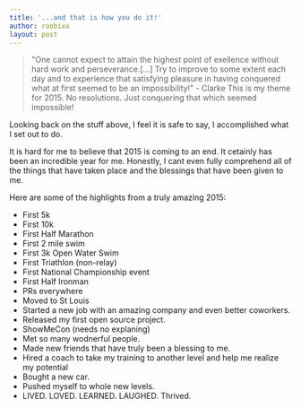 ```yaml
---
title: '...and that is how you do it!'
author: roobixx
layout: post
---
```


>"One cannot expect to attain the highest point of exellence without hard work and perseverance.[...] Try to improve to some extent each day and to experience that satisfying pleasure in having conquered what at first seemed to be an impossibility!" - Clarke
>This is my theme for 2015. No resolutions. Just conquering that which seemed impossible!

Looking back on the stuff above, I feel it is safe to say, I accomplished what I set out to do.

It is hard for me to believe that 2015 is coming to an end. It cetainly has been an incredible year for me. Honestly, I cant even fully comprehend all of the things that have taken place and the blessings that have been given to me.

Here are some of the highlights from a truly amazing 2015:

- First 5k
- First 10k
- First Half Marathon
- First 2 mile swim
- First 3k Open Water Swim
- First Triathlon (non-relay)
- First National Championship event
- First Half Ironman
- PRs everywhere
- Moved to St Louis
- Started a new job with an amazing company and even better coworkers.
- Released my first open source project.
- ShowMeCon (needs no explaning)
- Met so many wodnerful people.
- Made new friends that have truly been a blessing to me.
- Hired a coach to take my training to another level and help me realize my potential
- Bought a new car.
- Pushed myself to whole new levels.
- LIVED. LOVED. LEARNED. LAUGHED. Thrived.


